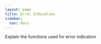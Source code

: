 ```yaml
---
layout: page
title: Error Indication
sidebar:
  nav: docs
---
```


Explain the functions used for error indication 
